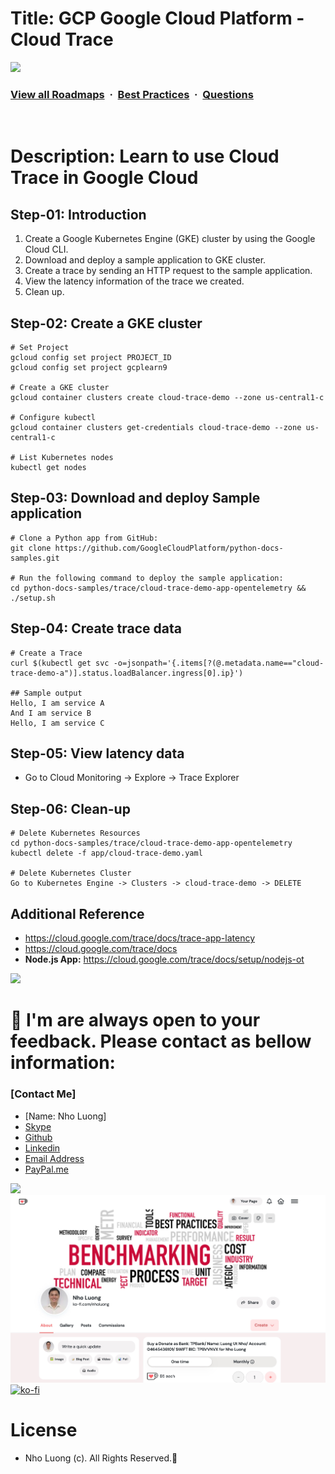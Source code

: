 # Title: GCP Google Cloud Platform - Cloud Trace

![](https://i.imgur.com/waxVImv.png)
### [View all Roadmaps](https://github.com/nholuongut/all-roadmaps) &nbsp;&middot;&nbsp; [Best Practices](https://github.com/nholuongut/all-roadmaps/blob/main/public/best-practices/) &nbsp;&middot;&nbsp; [Questions](https://www.linkedin.com/in/nholuong/)
<br/>

# Description: Learn to use Cloud Trace in Google Cloud

## Step-01: Introduction
1. Create a Google Kubernetes Engine (GKE) cluster by using the Google Cloud CLI.
2. Download and deploy a sample application to GKE cluster.
3. Create a trace by sending an HTTP request to the sample application.
4. View the latency information of the trace we created.
5. Clean up.

## Step-02: Create a GKE cluster
```t
# Set Project
gcloud config set project PROJECT_ID
gcloud config set project gcplearn9

# Create a GKE cluster
gcloud container clusters create cloud-trace-demo --zone us-central1-c

# Configure kubectl
gcloud container clusters get-credentials cloud-trace-demo --zone us-central1-c

# List Kubernetes nodes
kubectl get nodes
```

## Step-03: Download and deploy Sample application
```t
# Clone a Python app from GitHub:
git clone https://github.com/GoogleCloudPlatform/python-docs-samples.git

# Run the following command to deploy the sample application:
cd python-docs-samples/trace/cloud-trace-demo-app-opentelemetry && ./setup.sh
```

## Step-04: Create trace data
```t
# Create a Trace
curl $(kubectl get svc -o=jsonpath='{.items[?(@.metadata.name=="cloud-trace-demo-a")].status.loadBalancer.ingress[0].ip}')

## Sample output
Hello, I am service A
And I am service B
Hello, I am service C
```

## Step-05: View latency data
- Go to Cloud Monitoring -> Explore -> Trace Explorer

## Step-06: Clean-up
```t
# Delete Kubernetes Resources
cd python-docs-samples/trace/cloud-trace-demo-app-opentelemetry
kubectl delete -f app/cloud-trace-demo.yaml

# Delete Kubernetes Cluster
Go to Kubernetes Engine -> Clusters -> cloud-trace-demo -> DELETE
```

## Additional Reference
- https://cloud.google.com/trace/docs/trace-app-latency
- https://cloud.google.com/trace/docs
- **Node.js App:** https://cloud.google.com/trace/docs/setup/nodejs-ot

![](https://i.i/Users/nholu/Documents/Donate.png/Users/nholu/Documents/Donate.pngmgur.com/waxVImv.png)
# 🚀 I'm are always open to your feedback.  Please contact as bellow information:
### [Contact Me]
* [Name: Nho Luong]
* [Skype](luongutnho_skype)
* [Github](https://github.com/nholuongut/)
* [Linkedin](https://www.linkedin.com/in/nholuong/)
* [Email Address](luongutnho@hotmail.com)
* [PayPal.me](https://www.paypal.com/paypalme/nholuongut)

![](https://i.imgur.com/waxVImv.png)
![](Donate.png)
[![ko-fi](https://ko-fi.com/img/githubbutton_sm.svg)](https://ko-fi.com/nholuong)

# License
* Nho Luong (c). All Rights Reserved.🌟